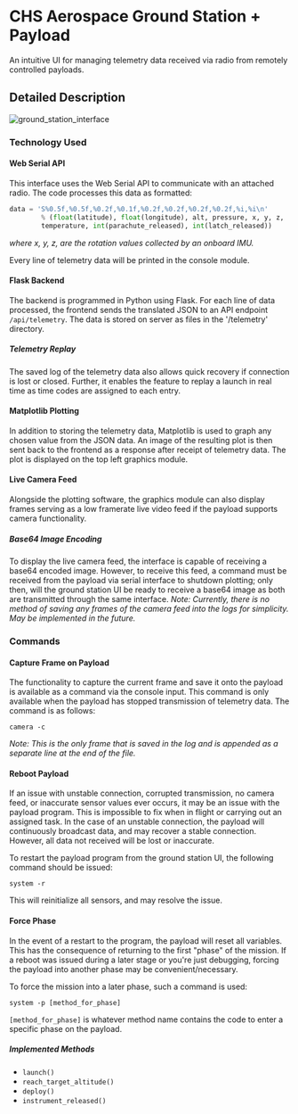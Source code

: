 # CHS Aerospace Ground Station + Payload
An intuitive UI for managing telemetry data received via radio from remotely controlled payloads.


## Detailed Description

![ground_station_interface](https://github.com/user-attachments/assets/eb9b3a17-8eed-40ad-b934-dfc0b48964a6)

### Technology Used
#### Web Serial API
This interface uses the Web Serial API to communicate with an attached radio. The code processes this data as formatted:
```py
data = 'S%0.5f,%0.5f,%0.2f,%0.1f,%0.2f,%0.2f,%0.2f,%0.2f,%i,%i\n'
        % (float(latitude), float(longitude), alt, pressure, x, y, z,
        temperature, int(parachute_released), int(latch_released))
```
*where x, y, z, are the rotation values collected by an onboard IMU.*

Every line of telemetry data will be printed in the console module.

#### Flask Backend
The backend is programmed in Python using Flask. For each line of data processed, the frontend sends the translated JSON to an API endpoint `/api/telemetry`. The data is stored on server as files in the '/telemetry' directory.
##### Telemetry Replay
The saved log of the telemetry data also allows quick recovery if connection is lost or closed. Further, it enables the feature to replay a launch in real time as time codes are assigned to each entry.

#### Matplotlib Plotting
In addition to storing the telemetry data, Matplotlib is used to graph any chosen value from the JSON data. An image of the resulting plot is then sent back to the frontend as a response after receipt of telemetry data. The plot is displayed on the top left graphics module.

#### Live Camera Feed
Alongside the plotting software, the graphics module can also display frames serving as a low framerate live video feed if the payload supports camera functionality.
##### Base64 Image Encoding
To display the live camera feed, the interface is capable of receiving a base64 encoded image. However, to receive this feed, a command must be received from the payload via serial interface to shutdown plotting; only then, will the ground station UI be ready to receive a base64 image as both are transmitted through the same interface.
*Note: Currently, there is no method of saving any frames of the camera feed into the logs for simplicity. May be implemented in the future.*

### Commands
#### Capture Frame on Payload
The functionality to capture the current frame and save it onto the payload is available as a command via the console input. This command is only available when the payload has stopped transmission of telemetry data. The command is as follows:
```
camera -c
```
*Note: This is the only frame that is saved in the log and is appended as a separate line at the end of the file.*

#### Reboot Payload
If an issue with unstable connection, corrupted transmission, no camera feed, or inaccurate sensor values ever occurs, it may be an issue with the payload program. This is impossible to fix when in flight or carrying out an assigned task. In the case of an unstable connection, the payload will continuously broadcast data, and may recover a stable connection. However, all data not received will be lost or inaccurate.

To restart the payload program from the ground station UI, the following command should be issued:
```
system -r
``` 
This will reinitialize all sensors, and may resolve the issue.

#### Force Phase
In the event of a restart to the program, the payload will reset all variables. This has the consequence of returning to the first "phase" of the mission. If a reboot was issued during a later stage or you're just debugging, forcing the payload into another phase may be convenient/necessary.

To force the mission into a later phase, such a command is used:
```
system -p [method_for_phase]
```

`[method_for_phase]` is whatever method name contains the code to enter a specific phase on the payload. 

##### Implemented Methods
- `launch()`
- `reach_target_altitude()`
- `deploy()`
- `instrument_released()`
